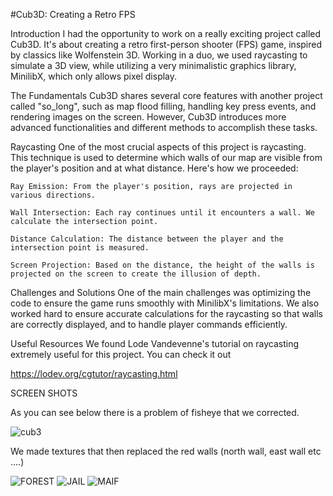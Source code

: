 #Cub3D: Creating a Retro FPS

Introduction I had the opportunity to work on a really exciting project called Cub3D. It's about creating a retro first-person shooter (FPS) game, inspired by classics like Wolfenstein 3D. Working in a duo, we used raycasting to simulate a 3D view, while utilizing a very minimalistic graphics library, MinilibX, which only allows pixel display.

The Fundamentals Cub3D shares several core features with another project called "so_long", such as map flood filling, handling key press events, and rendering images on the screen. However, Cub3D introduces more advanced functionalities and different methods to accomplish these tasks.

Raycasting One of the most crucial aspects of this project is raycasting. This technique is used to determine which walls of our map are visible from the player's position and at what distance. Here's how we proceeded:

    Ray Emission: From the player's position, rays are projected in various directions.

    Wall Intersection: Each ray continues until it encounters a wall. We calculate the intersection point.

    Distance Calculation: The distance between the player and the intersection point is measured.

    Screen Projection: Based on the distance, the height of the walls is projected on the screen to create the illusion of depth.

Challenges and Solutions One of the main challenges was optimizing the code to ensure the game runs smoothly with MinilibX's limitations. We also worked hard to ensure accurate calculations for the raycasting so that walls are correctly displayed, and to handle player commands efficiently.

Useful Resources We found Lode Vandevenne's tutorial on raycasting extremely useful for this project. 
You can check it out 

https://lodev.org/cgtutor/raycasting.html

SCREEN SHOTS

As you can see below there is a problem of fisheye that we corrected.

![cub3](https://github.com/user-attachments/assets/cbe0e3a8-d6bc-4c9f-8f0a-49f644f1206f)


We made textures that then replaced the red walls (north wall, east wall etc ....)

![FOREST](https://github.com/user-attachments/assets/3bad853a-47a1-4c51-99b0-6dae17dff0f6)
![JAIL](https://github.com/user-attachments/assets/d340195e-be17-4946-8526-fb7ebed54a27)
![MAIF](https://github.com/user-attachments/assets/4266a2d6-9e31-4f4b-b2a4-fd90f085de4f)
